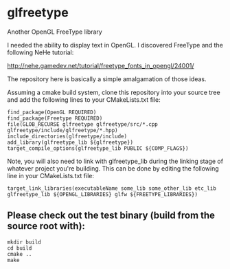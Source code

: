 # glfreetype
Another OpenGL FreeType library

I needed the ability to display text in OpenGL. I discovered FreeType and the following NeHe tutorial:

http://nehe.gamedev.net/tutorial/freetype_fonts_in_opengl/24001/

The repository here is basically a simple amalgamation of those ideas.

Assuming a cmake build system, clone this repository into your source tree and add the following lines to your CMakeLists.txt file:

```
find_package(OpenGL REQUIRED)
find_package(Freetype REQUIRED)
file(GLOB_RECURSE glfreetype glfreetype/src/*.cpp glfreetype/include/glfreetype/*.hpp)
include_directories(glfreetype/include)
add_library(glfreetype_lib ${glfreetype})
target_compile_options(glfreetype_lib PUBLIC ${COMP_FLAGS})
```

Note, you will also need to link with glfreetype_lib during the linking stage of whatever project you're building. This can be done by editing the following line in your CMakeLists.txt file:

```
target_link_libraries(executableName some_lib some_other_lib etc_lib glfreetype_lib ${OPENGL_LIBRARIES} glfw ${FREETYPE_LIBRARIES})
```

## Please check out the test binary (build from the source root with):

```
mkdir build
cd build
cmake ..
make
```

